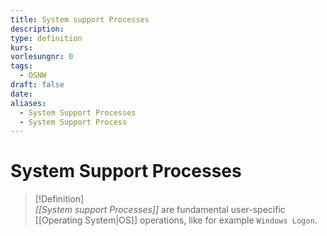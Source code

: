 ```yaml
---
title: System support Processes
description: 
type: definition
kurs: 
vorlesungnr: 0
tags:
  - OSNW
draft: false
date: 
aliases:
  - System Support Processes
  - System Support Process
---
```

# System Support Processes

> [!Definition]  
> *[[System support Processes]]* are fundamental user-specific [[Operating System|OS]] operations, like for example `Windows Logon`.